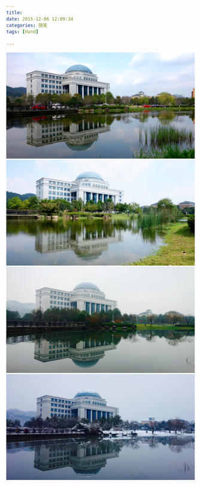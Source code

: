 ```yaml
---
title: 
date: 2015-12-06 12:09:34
categories: 随笔
tags: [Hand]

---
```

![图片](./img/ZkVYZStaNHZWSXV2MjA1amVKb3N2bG9hMkoxemIzVFAwSjJxSHgzTFkwRVh6MlJXOW4vdzl3PT0.jpg?imageView&thumbnail=1680x0&quality=96&stripmeta=0&type=jpg)
![图片](./img/ZkVYZStaNHZWSXV2MjA1amVKb3N2cVk4L2RGZnoxcko5MWlOTTcrditaSDhoQysraGFYd0NnPT0.jpg?imageView&thumbnail=1680x0&quality=96&stripmeta=0&type=jpg)
![图片](./img/ZkVYZStaNHZWSXV2MjA1amVKb3N2clp5KzFVaFZYb2RMRHJlMTZFMC9kdU1TSHdFTjZ3NkxRPT0.jpg?imageView&thumbnail=1680x0&quality=96&stripmeta=0&type=jpg)
![图片](./img/ZkVYZStaNHZWSXV2MjA1amVKb3N2dVdNN0FtUCtyejZhMStoQ05BZUQyTFVVcVBseFBRNC9nPT0.jpg?imageView&thumbnail=1680x0&quality=96&stripmeta=0&type=jpg)
